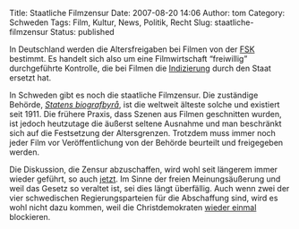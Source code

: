 Title: Staatliche Filmzensur
Date: 2007-08-20 14:06
Author: tom
Category: Schweden
Tags: Film, Kultur, News, Politik, Recht
Slug: staatliche-filmzensur
Status: published

In Deutschland werden die Altersfreigaben bei Filmen von der
[FSK](http://de.wikipedia.org/wiki/Freiwillige_Selbstkontrolle_der_Filmwirtschaft "Freiwillige Selbstkontrolle der Filmwirtschaft")
bestimmt. Es handelt sich also um eine Filmwirtschaft “freiwillig”
durchgeführte Kontrolle, die bei Filmen die
[Indizierung](http://de.wikipedia.org/wiki/Indizierung) durch den Staat
ersetzt hat.

In Schweden gibt es noch die staatliche Filmzensur. Die zuständige
Behörde, [*Statens
biografbyrå*](http://www.biografbyran.se/hemsida.htm), ist die weltweit
älteste solche und existiert seit 1911. Die frühere Praxis, dass Szenen
aus Filmen geschnitten wurden, ist jedoch heutzutage die äußerst seltene
Ausnahme und man beschränkt sich auf die Festsetzung der Altersgrenzen.
Trotzdem muss immer noch jeder Film vor Veröffentlichung von der Behörde
beurteilt und freigegeben werden.

Die Diskussion, die Zensur abzuschaffen, wird wohl seit längerem immer
wieder geführt, so auch
[jetzt](http://www.sr.se/ekot/artikel.asp?artikel=1539226). Im Sinne der
freien Meinungsäußerung und weil das Gesetz so veraltet ist, sei dies
längt überfällig. Auch wenn zwei der vier schwedischen
Regierungsparteien für die Abschaffung sind, wird es wohl nicht dazu
kommen, weil die Christdemokraten [wieder
einmal](http://www.fiket.de/2007/06/18/kristdemokraterna/) blockieren.

